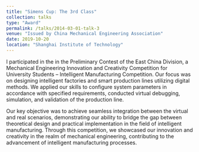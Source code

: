 ```yaml
---
title: "Simens Cup: The 3rd Class"
collection: talks
type: "Award"
permalink: /talks/2014-03-01-talk-3
venue: "Issued by China Mechanical Engineering Association"
date: 2019-10-20
location: "Shanghai Institute of Technology"
---
```


I participated in the in the Preliminary Contest of the East China Division, a Mechanical Engineering Innovation and Creativity Competition for University Students – Intelligent Manufacturing Competition. Our focus was on designing intelligent factories and smart production lines utilizing digital methods. We applied our skills to configure system parameters in accordance with specified requirements, conducted virtual debugging, simulation, and validation of the production line.

Our key objective was to achieve seamless integration between the virtual and real scenarios, demonstrating our ability to bridge the gap between theoretical design and practical implementation in the field of intelligent manufacturing. Through this competition, we showcased our innovation and creativity in the realm of mechanical engineering, contributing to the advancement of intelligent manufacturing processes.
